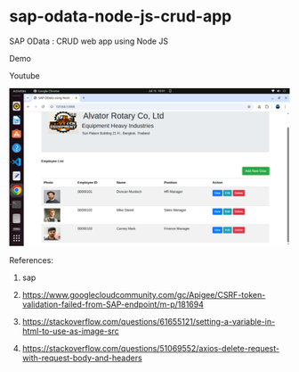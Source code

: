 # sap-odata-node-js-crud-app
SAP OData : CRUD web app using Node JS

Demo

Youtube



![alt text](https://github.com/jenizar/sap-odata-node-js-crud-app/blob/main/screenshots/pic1.png)

References:

1. sap

2. https://www.googlecloudcommunity.com/gc/Apigee/CSRF-token-validation-failed-from-SAP-endpoint/m-p/181694

3. https://stackoverflow.com/questions/61655121/setting-a-variable-in-html-to-use-as-image-src

4. https://stackoverflow.com/questions/51069552/axios-delete-request-with-request-body-and-headers
